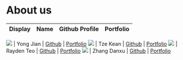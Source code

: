 # About us

Display | Name | Github Profile | Portfolio 
--------|:----:|:--------------:|:---------:

![](https://via.placeholder.com/100.png?text=Photo) | Yong Jian | [Github](https://github.com/) | [Portfolio](docs/team/yongjian.md)
![](https://via.placeholder.com/100.png?text=Photo) | Tze Kean | [Github](https://github.com/HiIAmTzeKean) | [Portfolio](docs/team/tzekean.md)
![](https://via.placeholder.com/100.png?text=Photo) | Rayden Teo | [Github](https://github.com/raydent30/) | [Portfolio](docs/team/rayden.md)
![](https://via.placeholder.com/100.png?text=Photo) | Zhang Danxu | [Github](https://github.com/danxuZhang) | [Portfolio](team/DanxuZhang.md)

